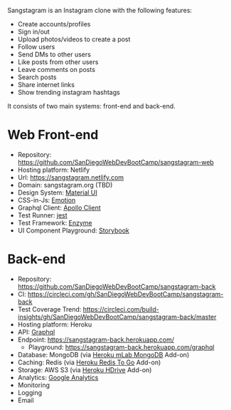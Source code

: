 Sangstagram is an Instagram clone with the following features:

* Create accounts/profiles
* Sign in/out
* Upload photos/videos to create a post
* Follow users
* Send DMs to other users
* Like posts from other users
* Leave comments on posts
* Search posts
* Share internet links
* Show trending instagram hashtags

It consists of two main systems: front-end and back-end.

# Web Front-end

* Repository: https://github.com/SanDiegoWebDevBootCamp/sangstagram-web
* Hosting platform: Netlify
* Url: https://sangstagram.netlify.com
* Domain: sangstagram.org (TBD)
* Design System: [Material UI](https://material-ui.com/)
* CSS-in-Js: [Emotion](https://emotion.sh/docs/introduction)
* Graphql Client: [Apollo Client](https://www.apollographql.com/docs/react/)
* Test Runner: [jest](https://jestjs.io/docs/en/getting-started)
* Test Framework: [Enzyme](https://airbnb.io/enzyme/)
* UI Component Playground: [Storybook](https://storybook.js.org/docs/basics/introduction/)

# Back-end

* Repository: https://github.com/SanDiegoWebDevBootCamp/sangstagram-back
* CI: https://circleci.com/gh/SanDiegoWebDevBootCamp/sangstagram-back
* Test Coverage Trend: https://circleci.com/build-insights/gh/SanDiegoWebDevBootCamp/sangstagram-back/master
* Hosting platform: Heroku
* API: [Graphql](https://www.apollographql.com/docs/apollo-server/)
* Endpoint: https://sangstagram-back.herokuapp.com/
  * Playground: https://sangstagram-back.herokuapp.com/graphql
* Database: MongoDB (via [Heroku mLab MongoDB](https://elements.heroku.com/addons/mongolab) Add-on)
* Caching: Redis (via [Heroku Redis To Go](https://elements.heroku.com/addons/redistogo) Add-on)
* Storage: AWS S3 (via [Heroku HDrive](https://elements.heroku.com/addons/hdrive) Add-on)
* Analytics: [Google Analytics](https://marketingplatform.google.com/about/analytics/)
* Monitoring
* Logging
* Email
